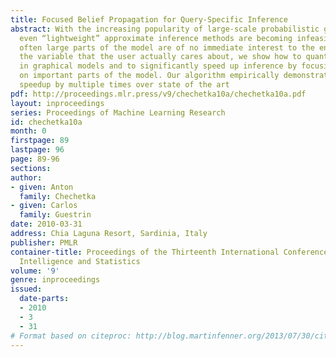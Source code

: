 ```yaml
---
title: Focused Belief Propagation for Query-Specific Inference
abstract: With the increasing popularity of large-scale probabilistic graphical models,
  even “lightweight” approximate inference methods are becoming infeasible. Fortunately,
  often large parts of the model are of no immediate interest to the end user. Given
  the variable that the user actually cares about, we show how to quantify edge importance
  in graphical models and to significantly speed up inference by focusing computation
  on important parts of the model. Our algorithm empirically demonstrates convergence
  speedup by multiple times over state of the art
pdf: http://proceedings.mlr.press/v9/chechetka10a/chechetka10a.pdf
layout: inproceedings
series: Proceedings of Machine Learning Research
id: chechetka10a
month: 0
firstpage: 89
lastpage: 96
page: 89-96
sections: 
author:
- given: Anton
  family: Chechetka
- given: Carlos
  family: Guestrin
date: 2010-03-31
address: Chia Laguna Resort, Sardinia, Italy
publisher: PMLR
container-title: Proceedings of the Thirteenth International Conference on Artificial
  Intelligence and Statistics
volume: '9'
genre: inproceedings
issued:
  date-parts:
  - 2010
  - 3
  - 31
# Format based on citeproc: http://blog.martinfenner.org/2013/07/30/citeproc-yaml-for-bibliographies/
---
```

